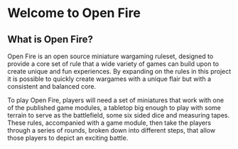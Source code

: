 # Welcome to Open Fire

## What is Open Fire?

Open Fire is an open source miniature wargaming ruleset, designed to provide a core set of rule that a wide variety of games can build upon to create unique and fun experiences. By expanding on the rules in this project it is possible to quickly create wargames with a unique flair but with a consistent and balanced core. 

To play Open Fire, players will need a set of miniatures that work with one of the published game modules, a tabletop big enough to play with some terrain to serve as the battlefield, some six sided dice and measuring tapes. These rules, accompanied with a game module, then take the players through a series of rounds, broken down into different steps, that allow those players to depict an exciting battle.

